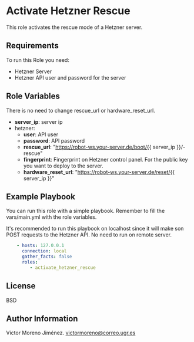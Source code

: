 Activate Hetzner Rescue
=========

This role activates the rescue mode of a Hetzner server.

Requirements
------------

To run this Role you need:
- Hetzner Server
- Hetzner API user and password for the server

Role Variables
--------------

There is no need to change rescue_url or hardware_reset_url.

- **server_ip**: server ip
- hetzner:
    - **user**: API user
    - **password**: API password
    - **rescue_url**: "https://robot-ws.your-server.de/boot/{{ server_ip }}/- rescue"
    - **fingerprint**: Fingerprint on Hetzner control panel. For the public key you want to deploy to the server.
    - **hardware_reset_url**: "https://robot-ws.your-server.de/reset/{{ server_ip }}"


Example Playbook
----------------
You can run this role with a simple playbook.
Remember to fill the vars/main.yml with the role variables.

It's recommended to run this playbook on localhost since it will make son POST requests to the Hetzner API. No need to run on remote server.

```yml
    - hosts: 127.0.0.1
      connection: local
      gather_facts: false
      roles:
         - activate_hetzner_rescue
```
License
-------

BSD

Author Information
------------------

Víctor Moreno Jiménez. victormoreno@correo.ugr.es
